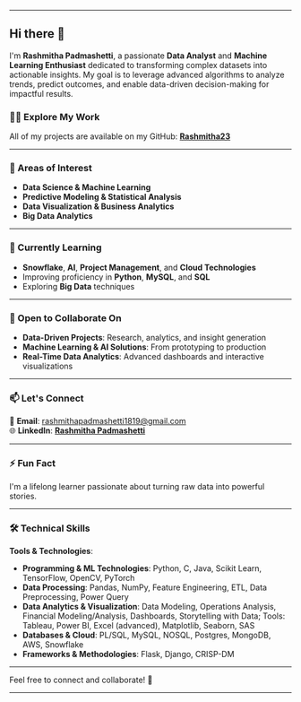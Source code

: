 

---

## Hi there 👋  
I'm **Rashmitha Padmashetti**, a passionate **Data Analyst** and **Machine Learning Enthusiast** dedicated to transforming complex datasets into actionable insights. My goal is to leverage advanced algorithms to analyze trends, predict outcomes, and enable data-driven decision-making for impactful results.  

### 👨‍💻 Explore My Work  
All of my projects are available on my GitHub: [**Rashmitha23**](https://github.com/Rashmitha23?tab=repositories)  

---

### 👀 Areas of Interest  
- **Data Science & Machine Learning**  
- **Predictive Modeling & Statistical Analysis**  
- **Data Visualization & Business Analytics**  
- **Big Data Analytics**  

---

### 🌱 Currently Learning  
- **Snowflake**, **AI**, **Project Management**, and **Cloud Technologies**  
- Improving proficiency in **Python**, **MySQL**, and **SQL**    
- Exploring **Big Data** techniques  

---

### 💞️ Open to Collaborate On  
- **Data-Driven Projects**: Research, analytics, and insight generation  
- **Machine Learning & AI Solutions**: From prototyping to production  
- **Real-Time Data Analytics**: Advanced dashboards and interactive visualizations  

---

### 📫 Let's Connect  
📧 **Email**: rashmithapadmashetti1819@gmail.com  
🌐 **LinkedIn**: [**Rashmitha Padmashetti**](https://www.linkedin.com/in/rashmithapadmashetti/)  

---

### ⚡ Fun Fact  
I'm a lifelong learner passionate about turning raw data into powerful stories.  

---

### 🛠️ Technical Skills  

**Tools & Technologies**:  
- **Programming & ML Technologies**: Python, C, Java, Scikit Learn, TensorFlow, OpenCV, PyTorch
- **Data Processing**: Pandas, NumPy, Feature Engineering, ETL, Data Preprocessing, Power Query
- **Data Analytics & Visualization**: Data Modeling, Operations Analysis, Financial Modeling/Analysis, Dashboards, Storytelling with Data; Tools: Tableau, Power BI, Excel (advanced), Matplotlib, Seaborn, SAS
- **Databases & Cloud**: PL/SQL, MySQL, NOSQL, Postgres, MongoDB, AWS, Snowflake
- **Frameworks & Methodologies**: Flask, Django, CRISP-DM  



---

Feel free to connect and collaborate! 🚀  

---

